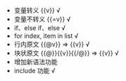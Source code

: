 - 变量转义 {{v}} √
- 变量不转义 {{=v}} √
- if、else if、else √
- for index, item in list √
- 行内原文 {{@v}} => {{v}} √
- 块状原文 {{@}}{{v}}{{/@}} => {{v}} √
- 增加新语法功能
- include 功能 √
